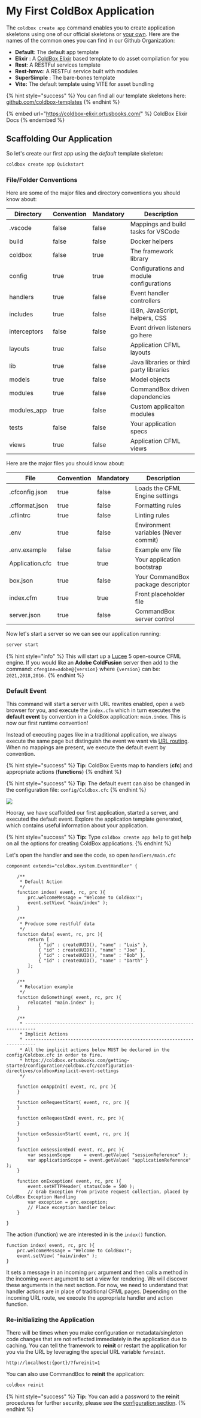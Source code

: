 # My First ColdBox Application

The `coldbox create app` command enables you to create application skeletons using one of our official skeletons or [your own](../../digging-deeper/recipes/application-templates.md).  Here are the names of the common ones you can find in our Github Organization:

* **Default**: The default app template
* **Elixir** : A [ColdBox Elixir](https://coldbox-elixir.ortusbooks.com/) based template to do asset compilation for you
* **Rest**: A RESTFul services template
* **Rest-hmvc**: A RESTFul service built with modules
* **SuperSimple** : The bare-bones template
* **Vite:** The default template using VITE for asset bundling

{% hint style="success" %}
You can find all our template skeletons here: [github.com/coldbox-templates](https://github.com/coldbox-templates)
{% endhint %}

{% embed url="https://coldbox-elixir.ortusbooks.com/" %}
ColdBox Elixir Docs
{% endembed %}

## Scaffolding Our Application

So let's create our first app using the _default_ template skeleton:

```bash
coldbox create app Quickstart
```

### File/Folder Conventions

Here are some of the major files and directory conventions you should know about:

<table><thead><tr><th>Directory</th><th data-type="checkbox">Convention</th><th data-type="checkbox">Mandatory</th><th>Description</th></tr></thead><tbody><tr><td>.vscode</td><td>false</td><td>false</td><td>Mappings and build tasks for VSCode</td></tr><tr><td>build</td><td>false</td><td>false</td><td>Docker helpers</td></tr><tr><td>coldbox</td><td>false</td><td>true</td><td>The framework library</td></tr><tr><td>config</td><td>true</td><td>true</td><td>Configurations and module configurations</td></tr><tr><td>handlers</td><td>true</td><td>false</td><td>Event handler controllers</td></tr><tr><td>includes</td><td>true</td><td>false</td><td>i18n, JavaScript, helpers, CSS</td></tr><tr><td>interceptors</td><td>false</td><td>false</td><td>Event driven listeners go here</td></tr><tr><td>layouts</td><td>true</td><td>false</td><td>Application CFML layouts</td></tr><tr><td>lib</td><td>true</td><td>false</td><td>Java libraries or third party libraries</td></tr><tr><td>models</td><td>true</td><td>false</td><td>Model objects</td></tr><tr><td>modules</td><td>true</td><td>false</td><td>CommandBox driven dependencies</td></tr><tr><td>modules_app</td><td>true</td><td>false</td><td>Custom applicaiton modules</td></tr><tr><td>tests</td><td>false</td><td>false</td><td>Your application specs</td></tr><tr><td>views</td><td>true</td><td>false</td><td>Application CFML views</td></tr></tbody></table>

Here are the major files you should know about:

<table><thead><tr><th>File</th><th data-type="checkbox">Convention</th><th data-type="checkbox">Mandatory</th><th>Description</th></tr></thead><tbody><tr><td>.cfconfig.json</td><td>true</td><td>false</td><td>Loads the CFML Engine settings</td></tr><tr><td>.cfformat.json</td><td>true</td><td>false</td><td>Formatting rules</td></tr><tr><td>.cflintrc</td><td>true</td><td>false</td><td>Linting rules</td></tr><tr><td>.env</td><td>true</td><td>false</td><td>Environment variables (Never commit)</td></tr><tr><td>.env.example</td><td>false</td><td>false</td><td>Example env file</td></tr><tr><td>Application.cfc</td><td>true</td><td>true</td><td>Your application bootstrap</td></tr><tr><td>box.json</td><td>true</td><td>false</td><td>Your CommandBox package descriptor</td></tr><tr><td>index.cfm</td><td>true</td><td>true</td><td>Front placeholder file</td></tr><tr><td>server.json</td><td>true</td><td>false</td><td>CommandBox server control</td></tr></tbody></table>

Now let's start a server so we can see our application running:

```bash
server start
```

{% hint style="info" %}
This will start up a [Lucee](https://www.lucee.org) 5 open-source CFML engine. If you would like an **Adobe ColdFusion** server then add to the command: `cfengine=adobe@{version}` where `{version}` can be: `2021,2018,2016.`
{% endhint %}

### Default Event

This command will start a server with URL rewrites enabled, open a web browser for you, and execute the `index.cfm` which in turn executes the **default event** by convention in a ColdBox application: `main.index`.   This is now our first runtime convention!

Instead of executing pages like in a traditional application, we always execute the same page but distinguish the event we want via [URL routing](../../the-basics/routing/).  When no mappings are present, we execute the default event by convention.

{% hint style="success" %}
**Tip:** ColdBox Events map to handlers (**cfc**) and appropriate actions (**functions**)
{% endhint %}

{% hint style="success" %}
**Tip**: The default event can also be changed in the configuration file: `config/Coldbox.cfc`
{% endhint %}



![](<../../.gitbook/assets/image (2).png>)



Hooray, we have scaffolded our first application, started a server, and executed the default event.  Explore the application template generated, which contains useful information about your application.

{% hint style="success" %}
**Tip:** Type `coldbox create app help` to get help on all the options for creating ColdBox applications.
{% endhint %}

Let's open the handler and see the code, so open `handlers/main.cfc`

```cfscript
component extends="coldbox.system.EventHandler" {

	/**
	 * Default Action
	 */
	function index( event, rc, prc ){
		prc.welcomeMessage = "Welcome to ColdBox!";
		event.setView( "main/index" );
	}

	/**
	 * Produce some restfulf data
	 */
	function data( event, rc, prc ){
		return [
			{ "id" : createUUID(), "name" : "Luis" },
			{ "id" : createUUID(), "name" : "Joe" },
			{ "id" : createUUID(), "name" : "Bob" },
			{ "id" : createUUID(), "name" : "Darth" }
		];
	}

	/**
	 * Relocation example
	 */
	function doSomething( event, rc, prc ){
		relocate( "main.index" );
	}

	/**
	 * --------------------------------------------------------------------------
	 * Implicit Actions
	 * --------------------------------------------------------------------------
	 * All the implicit actions below MUST be declared in the config/Coldbox.cfc in order to fire.
	 * https://coldbox.ortusbooks.com/getting-started/configuration/coldbox.cfc/configuration-directives/coldbox#implicit-event-settings
	 */

	function onAppInit( event, rc, prc ){
	}

	function onRequestStart( event, rc, prc ){
	}

	function onRequestEnd( event, rc, prc ){
	}

	function onSessionStart( event, rc, prc ){
	}

	function onSessionEnd( event, rc, prc ){
		var sessionScope     = event.getValue( "sessionReference" );
		var applicationScope = event.getValue( "applicationReference" );
	}

	function onException( event, rc, prc ){
		event.setHTTPHeader( statusCode = 500 );
		// Grab Exception From private request collection, placed by ColdBox Exception Handling
		var exception = prc.exception;
		// Place exception handler below:
	}

}
```

The action (function) we are interested in is the `index()` function.

```cfscript
function index( event, rc, prc ){
	prc.welcomeMessage = "Welcome to ColdBox!";
	event.setView( "main/index" );
}
```

It sets a message in an incoming `prc` argument and then calls a method in the incoming `event` argument to set a view for rendering.  We will discover these arguments in the next section.  For now, we need to understand that handler actions are in place of traditional CFML pages.  Depending on the incoming URL route, we execute the appropriate handler and action function.

### Re-initializing the Application

There will be times when you make configuration or metadata/singleton code changes that are not reflected immediately in the application due to caching. You can tell the framework to **reinit** or restart the application for you via the URL by leveraging the special URL variable `fwreinit`.

```
http://localhost:{port}/?fwreinit=1
```

You can also use CommandBox to **reinit** the application:

```bash
coldbox reinit
```

{% hint style="success" %}
**Tip:** You can add a password to the **reinit** procedures for further security, please see the [configuration section](https://github.com/ortus-docs/coldbox-docs/tree/7a8d2250f812e1b65cfc9c2888a8489110724897/the-basics/configuration/coldbox.cfc).
{% endhint %}



